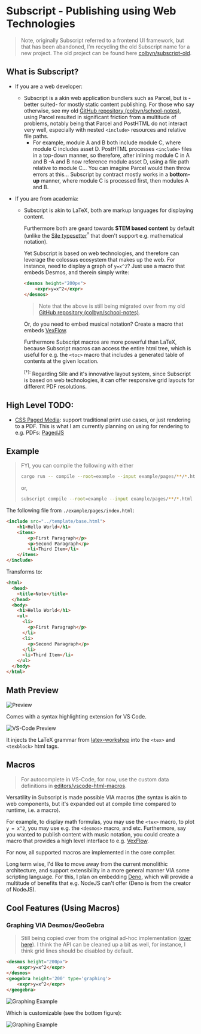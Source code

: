 # Subscript - Publishing using Web Technologies

> Note, originally Subscript referred to a frontend UI framework, but that has been abandoned, I’m recycling the old Subscript name for a new project. The old project can be found here [colbyn/subscript-old](https://github.com/colbyn/subscript-old).


## What is Subscript?

- If you are a web developer:
    - Subscript is a akin web application bundlers such as Parcel, but is -better suited- for mostly static content publishing. For those who say otherwise, see my old [GitHub repository (colbyn/school-notes)](https://github.com/colbyn/school-notes), using Parcel resulted in significant friction from a multitude of problems, notably being that Parcel and PostHTML do not interact very well, especially with nested `<include>` resources and relative file paths.
      + For example, module A and B both include module C, where module C includes asset D. PostHTML processes `<include>` files in a top-down manner, so therefore, after inlining module C in A and B -A and B now reference module asset D, using a file path relative to module C... You can imagine Parcel would then throw errors at this... Subscript by contract mostly works in a **bottom-up** manner, where module C is processed first, then modules A and B.

- If you are from academia:
    - Subscript is akin to LaTeX, both are markup languages for displaying content.

      Furthermore both are geard towards **STEM based content** by default (unlike the [Sile typesetter](https://sile-typesetter.org)<sup>†</sup> that doen't support e.g. mathematical notation).

      Yet Subscript is based on web technologies, and therefore can leverage the colossus ecosystem that makes up the web. For instance, need to display a graph of `y=x^2`? Just use a macro that embeds Desmos, and therein simply write:
      ```html
      <desmos height="200px">
          <expr>y=x^2</expr>
      </desmos>
      ```
      > Note that the above is still being migrated over from my old [GitHub repository (colbyn/school-notes)](https://github.com/colbyn/school-notes). 
      
      Or, do you need to embed musical notation? Create a macro that embeds [VexFlow](https://www.vexflow.com/). 

      Furthermore Subscript macros are more powerful than LaTeX, because Subscript macros can access the entire html tree, which is useful for e.g. the `<toc>` macro that includes a generated table of contents at the given location. 

      <sup>[†]:</sup> Regarding Sile and it's innovative layout system, since Subscript is based on web technologies, it can offer responsive grid layouts for different PDF resolutions.
      


## High Level TODO:

- [CSS Paged Media](https://www.w3.org/TR/css-page-3/): support traditional print use cases, or just rendering to a PDF. This is what I am currently planning on using for rendering to e.g. PDFs: [PagedJS](https://www.pagedjs.org)

## Example

> FYI, you can compile the following with either
> ```bash
> cargo run -- compile --root=example --input example/pages/**/*.html --output=example/output --trim pages
> ```
> or,
> ```bash
> subscript compile --root=example --input example/pages/**/*.html --output=example/output --trim pages
> ```

The following file from `./example/pages/index.html`:

```html
<include src="../template/base.html">
    <h1>Hello World</h1>
    <items>
        <p>First Paragraph</p>
        <p>Second Paragraph</p>
        <li>Third Item</li>
    </items>
</include>
```

Transforms to:

```html
<html>
  <head>
    <title>Note</title>
  </head>
  <body>
    <h1>Hello World</h1>
    <ul>
      <li>
        <p>First Paragraph</p>
      </li>
      <li>
        <p>Second Paragraph</p>
      </li>
      <li>Third Item</li>
    </ul>
  </body>
</html>
```

## Math Preview

![Preview](assets/preview.png)

Comes with a syntax highlighting extension for VS Code.

![VS-Code Preview](assets/preview-vscode-plugin.png)

It injects the LaTeX grammar from [latex-workshop](https://marketplace.visualstudio.com/items?itemName=James-Yu.latex-workshop) into the `<tex>` and `<texblock>` html tags. 

## Macros

> For autocomplete in VS-Code, for now, use the custom data definitions in [editors/vscode-html-macros](editors/vscode-html-macros/html-macros.json).

Versatility in Subscript is made possible VIA macros (the syntax is akin to web components, but it's expanded out at compile time compared to runtime, i.e. a macro).

For example, to display math formulas, you may use the `<tex>` macro, to plot `y = x^2`, you may use e.g. the `<desmos>` macro, and etc. Furthermore, say you wanted to publish content with music notation, you could create a macro that provides a high level interface to e.g. [VexFlow](https://www.vexflow.com/). 

For now, all supported macros are implemented in the core compiler.

Long term wise, I'd like to move away from the current monolithic architecture, and support extensibility in a more general manner VIA some scripting language. For this, I plan on embedding [Deno](https://github.com/denoland/deno), which will provide a multitude of benefits that e.g. NodeJS can't offer (Deno is from the creator of NodeJS).



## Cool Features (Using Macros)

### Graphing VIA Desmos/GeoGebra

> Still being copied over from the original ad-hoc implementation ([over here](https://github.com/colbyn/school-notes)). I think the API can be cleaned up a bit as well, for instance, I think grid lines should be disabled by default.

```html
<desmos height="200px">
    <expr>y=x^2</expr>
</desmos>
<geogebra height='200' type='graphing'>
    <expr>y=x^2</expr>
</geogebra>
```

![Graphing Example](assets/preview-graphing.png)

Which is customizable (see the bottom figure):

![Graphing Example](assets/preview-graphing-2.png)
